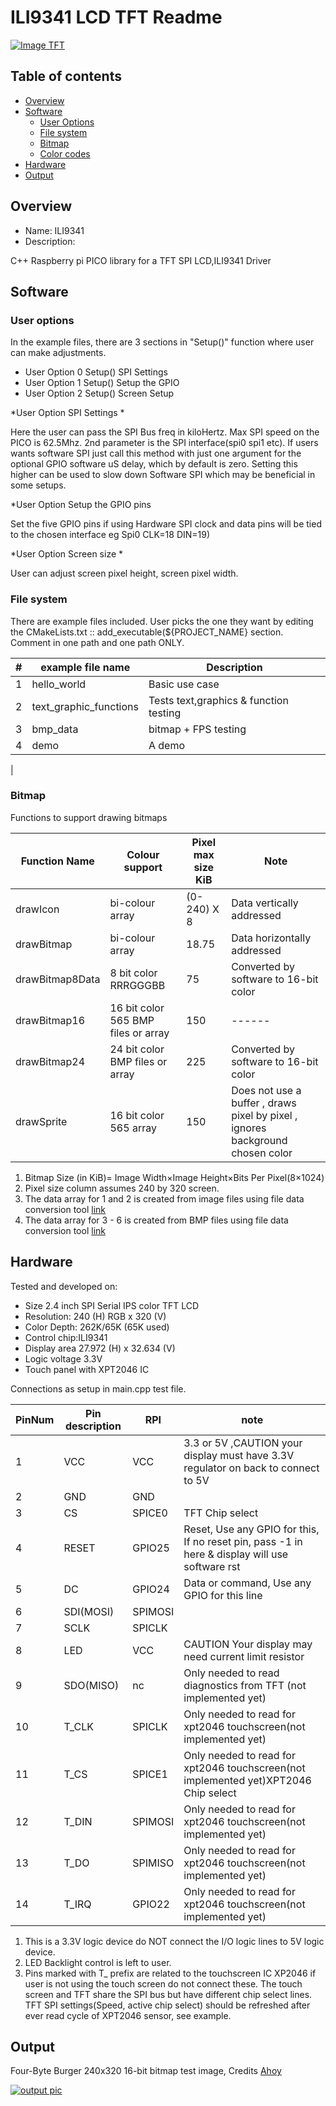# ILI9341 LCD TFT Readme

[![Image TFT](https://github.com/gavinlyonsrepo/Display_Lib_RPI/blob/main/extra/images/ili9341.jpg)](https://github.com/gavinlyonsrepo/Display_Lib_RPI/blob/main/extra/images/ili9341.jpg)

## Table of contents

  * [Overview](#overview)
  * [Software](#software)
      * [User Options](#user-options)
      * [File system](#file-system)
      * [Bitmap](#bitmap)
      * [Color codes](#color-codes)
  * [Hardware](#hardware)
  * [Output](#output)


## Overview

* Name: ILI9341
* Description:

C++ Raspberry pi PICO  library for a TFT SPI LCD,ILI9341 Driver

## Software

### User options

In the example files, there are 3 sections in "Setup()" function 
where user can make adjustments. 

 * User Option 0 Setup()       SPI Settings
 * User Option 1 Setup()       Setup the GPIO
 * User Option 2 Setup()       Screen Setup 

*User Option SPI Settings * 

Here the user can pass the SPI Bus freq in kiloHertz.
Max SPI speed on the PICO is 62.5Mhz. 2nd parameter is the SPI interface(spi0 spi1 etc). 
If users wants software SPI just call this method 
with just one argument for the optional GPIO software uS delay,
which by default is zero. Setting this higher can be used to slow down Software SPI 
which may be beneficial in some setups.  

*User Option Setup the GPIO pins

Set the five GPIO pins if using Hardware SPI clock and data pins will be tied to 
the chosen interface eg Spi0 CLK=18 DIN=19)

*User Option Screen size *

User can adjust screen pixel height, screen pixel width.

### File system

There are example files included. User picks the one they want 
by editing the CMakeLists.txt :: add_executable(${PROJECT_NAME}  section.
Comment in one path and one path ONLY.

| # | example file name  | Description |
| ------ | ------ |  ------ |
| 1 | hello_world| Basic use case |
| 2 | text_graphic_functions | Tests text,graphics & function testing  |
| 3 | bmp_data | bitmap + FPS testing |
| 4 | demo | A demo |
|

### Bitmap

Functions to support drawing bitmaps

| Function Name | Colour support | Pixel max size KiB |  Note |
| ------ | ------ | ------ | ------ |
| drawIcon | bi-colour array | (0-240) X 8  | Data vertically addressed |
| drawBitmap | bi-colour array |  18.75  | Data horizontally  addressed |
| drawBitmap8Data | 8 bit color RRRGGGBB  | 75 |  Converted by software to 16-bit color |
| drawBitmap16 | 16 bit color 565 BMP files or array |  150  | ------ |
| drawBitmap24  | 24 bit color BMP files or array  | 225  | Converted by software to 16-bit color  |
| drawSprite| 16 bit color 565 array |  150  | Does not use a buffer , draws pixel by pixel , ignores background chosen color|

1. Bitmap Size (in KiB)= Image Width×Image Height×Bits Per Pixel(8×1024)
2. Pixel size column assumes 240 by 320 screen.
3. The data array for 1 and 2 is created from image files using file data conversion tool [link](https://javl.github.io/image2cpp/)
4. The data array for 3 - 6  is created from BMP files using file data conversion tool [link](https://notisrac.github.io/FileToCArray/)

## Hardware

Tested and developed on:

* Size 2.4 inch SPI Serial  IPS color TFT LCD
* Resolution: 240 (H) RGB x 320 (V)
* Color Depth: 262K/65K (65K used)
* Control chip:ILI9341
* Display area 27.972 (H) x 32.634 (V)
* Logic voltage 3.3V
* Touch panel with XPT2046 IC

Connections as setup in main.cpp test file.

| PinNum | Pin description | RPI | note |
| --- | --- | --- | --- |
| 1 | VCC | VCC | 3.3 or 5V ,CAUTION your display must have 3.3V regulator on back to connect to 5V |
| 2 | GND | GND | |
| 3 | CS | SPICE0 |TFT Chip select |
| 4 | RESET | GPIO25 |Reset, Use any GPIO for this, If no reset pin, pass -1 in here & display will use software rst|
| 5 | DC | GPIO24 | Data or command, Use any GPIO for this line |
| 6 | SDI(MOSI) | SPIMOSI | |
| 7 | SCLK | SPICLK | | 
| 8 | LED | VCC |CAUTION Your display may need current limit resistor|
| 9 | SDO(MISO) | nc |Only needed to read diagnostics from TFT (not implemented yet) |
| 10| T_CLK | SPICLK | Only needed to read for xpt2046 touchscreen(not implemented yet) |
| 11| T_CS | SPICE1 |Only needed to read for xpt2046 touchscreen(not implemented yet)XPT2046 Chip select |
| 12| T_DIN | SPIMOSI | Only needed to read for xpt2046 touchscreen(not implemented yet)|
| 13 | T_DO | SPIMISO | Only needed to read for xpt2046 touchscreen(not implemented yet)|
| 14 | T_IRQ | GPIO22 |Only needed to read for xpt2046 touchscreen(not implemented yet) |


1. This is a 3.3V logic device do NOT connect the I/O logic lines to 5V logic device.
2. LED Backlight control is left to user.
3. Pins marked with T_ prefix are related to the touchscreen IC XP2046 if user is not using the touch
screen do not connect these. The touch screen and TFT share the SPI bus but have different chip select lines. TFT SPI settings(Speed, active chip select) should be refreshed after ever read cycle of XPT2046 sensor, see example.

## Output

Four-Byte Burger 240x320 16-bit bitmap test image, Credits [Ahoy](https://www.youtube.com/watch?v=i4EFkspO5p4)

[![output pic](https://github.com/gavinlyonsrepo/Display_Lib_RPI/blob/main/extra/images/ili9341output2.jpg)](https://github.com/gavinlyonsrepo/Display_Lib_RPI/blob/main/extra/images/ili9341output2.jpg)

